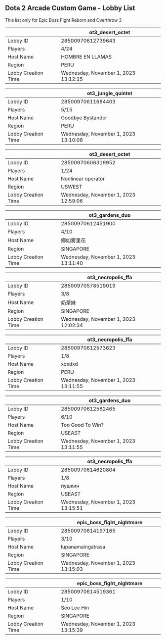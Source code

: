 ## Dota 2 Arcade Custom Game - Lobby List

This list only for Epic Boss Fight Reborn and Overthrow 3

|  | ot3_desert_octet |
| ------ | ------ |
| Lobby ID | 28500970612739643 |
| Players | 4/24 |
| Host Name | HOMBRE EN LLAMAS |
| Region | PERU |
| Lobby Creation Time | Wednesday, November 1, 2023 13:12:15 |


|  | ot3_jungle_quintet |
| ------ | ------ |
| Lobby ID | 28500970611684403 |
| Players | 5/15 |
| Host Name | Goodbye Bystander |
| Region | PERU |
| Lobby Creation Time | Wednesday, November 1, 2023 13:10:08 |


|  | ot3_desert_octet |
| ------ | ------ |
| Lobby ID | 28500970606319952 |
| Players | 1/24 |
| Host Name | Nonlinear operator |
| Region | USWEST |
| Lobby Creation Time | Wednesday, November 1, 2023 12:59:06 |


|  | ot3_gardens_duo |
| ------ | ------ |
| Lobby ID | 28500970612451900 |
| Players | 4/10 |
| Host Name | 卿如雾里花 |
| Region | SINGAPORE |
| Lobby Creation Time | Wednesday, November 1, 2023 13:11:40 |


|  | ot3_necropolis_ffa |
| ------ | ------ |
| Lobby ID | 28500970578519019 |
| Players | 3/8 |
| Host Name | 奶茶妹 |
| Region | SINGAPORE |
| Lobby Creation Time | Wednesday, November 1, 2023 12:02:34 |


|  | ot3_necropolis_ffa |
| ------ | ------ |
| Lobby ID | 28500970612573623 |
| Players | 1/8 |
| Host Name | xdxdxd |
| Region | PERU |
| Lobby Creation Time | Wednesday, November 1, 2023 13:11:55 |


|  | ot3_gardens_duo |
| ------ | ------ |
| Lobby ID | 28500970612582465 |
| Players | 6/10 |
| Host Name | Too Good To Win? |
| Region | USEAST |
| Lobby Creation Time | Wednesday, November 1, 2023 13:11:55 |


|  | ot3_necropolis_ffa |
| ------ | ------ |
| Lobby ID | 28500970614620804 |
| Players | 1/8 |
| Host Name | пушкин |
| Region | USEAST |
| Lobby Creation Time | Wednesday, November 1, 2023 13:15:51 |


|  | epic_boss_fight_nightmare |
| ------ | ------ |
| Lobby ID | 28500970614197165 |
| Players | 3/10 |
| Host Name | lupanamaingatrasa |
| Region | SINGAPORE |
| Lobby Creation Time | Wednesday, November 1, 2023 13:15:03 |


|  | epic_boss_fight_nightmare |
| ------ | ------ |
| Lobby ID | 28500970614519361 |
| Players | 1/10 |
| Host Name | Seo Lee Hin |
| Region | SINGAPORE |
| Lobby Creation Time | Wednesday, November 1, 2023 13:15:39 |


